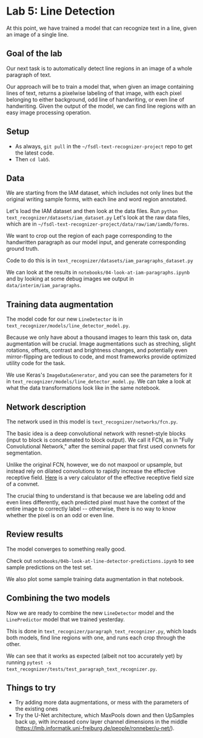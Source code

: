 # Lab 5: Line Detection

At this point, we have trained a model that can recognize text in a line, given an image of a single line.

## Goal of the lab

Our next task is to automatically detect line regions in an image of a whole paragraph of text.

Our approach will be to train a model that, when given an image containing lines of text, returns a pixelwise labeling of that image, with each pixel belonging to either background, odd line of handwriting, or even line of handwriting.
Given the output of the model, we can find line regions with an easy image processing operation.

## Setup

- As always, `git pull` in the `~/fsdl-text-recognizer-project` repo to get the latest code.
- Then `cd lab5`.

## Data

We are starting from the IAM dataset, which includes not only lines but the original writing sample forms, with each line and word region annotated.

Let's load the IAM dataset and then look at the data files.
Run `python text_recognizer/datasets/iam_dataset.py`
Let's look at the raw data files, which are in `~/fsdl-text-recognizer-project/data/raw/iam/iamdb/forms`.

We want to crop out the region of each page corresponding to the handwritten paragraph as our model input, and generate corresponding ground truth.

Code to do this is in `text_recognizer/datasets/iam_paragraphs_dataset.py`

We can look at the results in `notebooks/04-look-at-iam-paragraphs.ipynb` and by looking at some debug images we output in `data/interim/iam_paragraphs`.

## Training data augmentation

The model code for our new `LineDetector` is in `text_recognizer/models/line_detector_model.py`.

Because we only have about a thousand images to learn this task on, data augmentation will be crucial.
Image augmentations such as streching, slight rotations, offsets, contrast and brightness changes, and potentially even mirror-flipping are tedious to code, and most frameworks provide optimized utility code for the task.

We use Keras's `ImageDataGenerator`, and you can see the parameters for it in `text_recognizer/models/line_detector_model.py`.
We can take a look at what the data transformations look like in the same notebook.

## Network description

The network used in this model is `text_recognizer/networks/fcn.py`.

The basic idea is a deep convolutional network with resnet-style blocks (input to block is concatenated to block output).
We call it FCN, as in "Fully Convolutional Network," after the seminal paper that first used convnets for segmentation.

Unlike the original FCN, however, we do not maxpool or upsample, but instead rely on dilated convolutions to rapidly increase the effective receptive field.
[Here](https://fomoro.com/research/articles/receptive-field-calculator) is a very calculator of the effective receptive field size of a convnet.

The crucial thing to understand is that because we are labeling odd and even lines differently, each predicted pixel must have the context of the entire image to correctly label -- otherwise, there is no way to know whether the pixel is on an odd or even line.

## Review results

The model converges to something really good.

Check out `notebooks/04b-look-at-line-detector-predictions.ipynb` to see sample predictions on the test set.

We also plot some sample training data augmentation in that notebook.

## Combining the two models

Now we are ready to combine the new `LineDetector` model and the `LinePredictor` model that we trained yesterday.

This is done in `text_recognizer/paragraph_text_recognizer.py`, which loads both models, find line regions with one, and runs each crop through the other.

We can see that it works as expected (albeit not too accurately yet) by running `pytest -s text_recognizer/tests/test_paragraph_text_recognizer.py`.

## Things to try

- Try adding more data augmentations, or mess with the parameters of the existing ones
- Try the U-Net architecture, which MaxPools down and then UpSamples back up, with increased conv layer channel dimensions in the middle (https://lmb.informatik.uni-freiburg.de/people/ronneber/u-net/).
